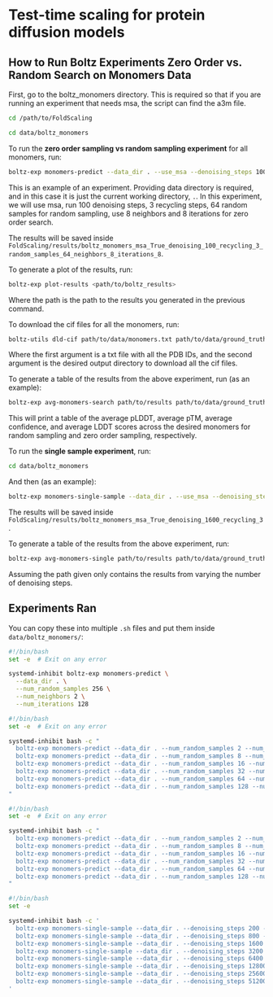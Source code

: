# Test-time scaling for protein diffusion models

## How to Run Boltz Experiments Zero Order vs. Random Search on Monomers Data

First, go to the boltz_monomers directory. This is required so that if you are running an experiment that needs msa, the script can find the a3m file.

```bash
cd /path/to/FoldScaling
```

```bash
cd data/boltz_monomers
```

To run the **zero order sampling vs random sampling experiment** for all monomers, run:
```bash
boltz-exp monomers-predict --data_dir . --use_msa --denoising_steps 100 --recycling_steps 3 --num_random_samples 64 --num_neighbors 8 --num_iterations 8
```

This is an example of an experiment. Providing data directory is required, and in this case it is just the current working directory, `.`. In this experiment, we will use msa, run 100 denoising steps, 3 recycling steps, 64 random samples for random sampling, use 8 neighbors and 8 iterations for zero order search.

The results will be saved inside `FoldScaling/results/boltz_monomers_msa_True_denoising_100_recycling_3_random_samples_64_neighbors_8_iterations_8`.

To generate a plot of the results, run:
```bash
boltz-exp plot-results <path/to/boltz_results>
```
Where the path is the path to the results you generated in the previous command.

To download the cif files for all the monomers, run:
```bash
boltz-utils dld-cif path/to/data/monomers.txt path/to/data/ground_truth_cif/
```
Where the first argument is a txt file with all the PDB IDs, and the second argument is the desired output directory to download all the cif files.

To generate a table of the results from the above experiment, run (as an example):
```bash
boltz-exp avg-monomers-search path/to/results path/to/data/ground_truth_cif
```
This will print a table of the average pLDDT, average pTM, average confidence, and average LDDT scores across the desired monomers for random sampling and zero order sampling, respectively.

To run the **single sample experiment**, run:
```bash
cd data/boltz_monomers
```

And then (as an example):
```bash
boltz-exp monomers-single-sample --data_dir . --use_msa --denoising_steps 1600 --recycling_steps 3
```
The results will be saved inside `FoldScaling/results/boltz_monomers_msa_True_denoising_1600_recycling_3`.

To generate a table of the results from the above experiment, run:
```bash
boltz-exp avg-monomers-single path/to/results path/to/data/ground_truth_cif
```
Assuming the path given only contains the results from varying the number of denoising steps.


## Experiments Ran

You can copy these into multiple `.sh` files and put them inside `data/boltz_monomers/`:
```bash
#!/bin/bash
set -e  # Exit on any error

systemd-inhibit boltz-exp monomers-predict \
  --data_dir . \
  --num_random_samples 256 \
  --num_neighbors 2 \
  --num_iterations 128
```

```bash
#!/bin/bash
set -e  # Exit on any error

systemd-inhibit bash -c "
  boltz-exp monomers-predict --data_dir . --num_random_samples 2 --num_neighbors 2 --num_iterations 1 --verifier pddlt --num_monomers 25 &&
  boltz-exp monomers-predict --data_dir . --num_random_samples 8 --num_neighbors 2 --num_iterations 4 --verifier pddlt --num_monomers 25 &&
  boltz-exp monomers-predict --data_dir . --num_random_samples 16 --num_neighbors 2 --num_iterations 8 --verifier pddlt --num_monomers 25 &&
  boltz-exp monomers-predict --data_dir . --num_random_samples 32 --num_neighbors 2 --num_iterations 16 --verifier pddlt --num_monomers 25 &&
  boltz-exp monomers-predict --data_dir . --num_random_samples 64 --num_neighbors 2 --num_iterations 32 --verifier pddlt --num_monomers 25 &&
  boltz-exp monomers-predict --data_dir . --num_random_samples 128 --num_neighbors 2 --num_iterations 64 --verifier pddlt --num_monomers 25
"
```

```bash
#!/bin/bash
set -e  # Exit on any error

systemd-inhibit bash -c "
  boltz-exp monomers-predict --data_dir . --num_random_samples 2 --num_neighbors 2 --num_iterations 1 --verifier lddt --num_monomers 25 &&
  boltz-exp monomers-predict --data_dir . --num_random_samples 8 --num_neighbors 2 --num_iterations 4 --verifier lddt --num_monomers 25 &&
  boltz-exp monomers-predict --data_dir . --num_random_samples 16 --num_neighbors 2 --num_iterations 8 --verifier lddt --num_monomers 25 &&
  boltz-exp monomers-predict --data_dir . --num_random_samples 32 --num_neighbors 2 --num_iterations 16 --verifier lddt --num_monomers 25 &&
  boltz-exp monomers-predict --data_dir . --num_random_samples 64 --num_neighbors 2 --num_iterations 32 --verifier lddt --num_monomers 25 &&
  boltz-exp monomers-predict --data_dir . --num_random_samples 128 --num_neighbors 2 --num_iterations 64 --verifier lddt --num_monomers 25
"
```

```bash
#!/bin/bash
set -e

systemd-inhibit bash -c '
  boltz-exp monomers-single-sample --data_dir . --denoising_steps 200 --verifier lddt --num_monomers 25 &&
  boltz-exp monomers-single-sample --data_dir . --denoising_steps 800 --verifier lddt --num_monomers 25 &&
  boltz-exp monomers-single-sample --data_dir . --denoising_steps 1600 --verifier lddt --num_monomers 25 &&
  boltz-exp monomers-single-sample --data_dir . --denoising_steps 3200 --verifier lddt --num_monomers 25 &&
  boltz-exp monomers-single-sample --data_dir . --denoising_steps 6400 --verifier lddt --num_monomers 25 &&
  boltz-exp monomers-single-sample --data_dir . --denoising_steps 12800 --verifier lddt --num_monomers 25 &&
  boltz-exp monomers-single-sample --data_dir . --denoising_steps 25600 --verifier lddt --num_monomers 25 &&
  boltz-exp monomers-single-sample --data_dir . --denoising_steps 51200 --verifier lddt --num_monomers 25
'
```